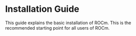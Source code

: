 # Installation Guide

This guide explains the basic installation of ROCm. This is the recommended
starting point for all users of ROCm.
